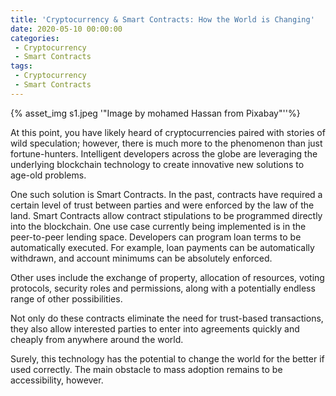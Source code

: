```yaml
---
title: 'Cryptocurrency & Smart Contracts: How the World is Changing'
date: 2020-05-10 00:00:00
categories:
 - Cryptocurrency
 - Smart Contracts
tags:
 - Cryptocurrency
 - Smart Contracts
---
```


{% asset_img s1.jpeg '"Image by mohamed Hassan from Pixabay"''%}

At this point, you have likely heard of cryptocurrencies paired with stories of wild speculation; however, there is much more to the phenomenon than just fortune-hunters. Intelligent developers across the globe are leveraging the underlying blockchain technology to create innovative new solutions to age-old problems.

One such solution is Smart Contracts. In the past, contracts have required a certain level of trust between parties and were enforced by the law of the land. Smart Contracts allow contract stipulations to be programmed directly into the blockchain.
One use case currently being implemented is in the peer-to-peer lending space. Developers can program loan terms to be automatically executed. For example, loan payments can be automatically withdrawn, and account minimums can be absolutely enforced.

Other uses include the exchange of property, allocation of resources, voting protocols, security roles and permissions, along with a potentially endless range of other possibilities.

Not only do these contracts eliminate the need for trust-based transactions, they also allow interested parties to enter into agreements quickly and cheaply from anywhere around the world.

Surely, this technology has the potential to change the world for the better if used correctly. The main obstacle to mass adoption remains to be accessibility, however.
